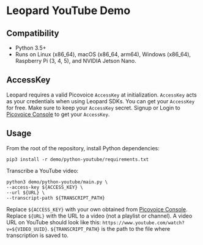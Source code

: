 # Leopard YouTube Demo

## Compatibility
- Python 3.5+
- Runs on Linux (x86_64), macOS (x86_64, arm64), Windows (x86_64), Raspberry Pi (3, 4, 5), and NVIDIA Jetson Nano.

## AccessKey

Leopard requires a valid Picovoice `AccessKey` at initialization. `AccessKey` acts as your credentials when using
Leopard SDKs. You can get your `AccessKey` for free. Make sure to keep your `AccessKey` secret.  Signup or Login to
[Picovoice Console](https://console.picovoice.ai/) to get your `AccessKey`.

## Usage

From the root of the repository, install Python dependencies:

```console
pip3 install -r demo/python-youtube/requirements.txt
```

Transcribe a YouTube video:

```console
python3 demo/python-youtube/main.py \
--access-key ${ACCESS_KEY} \
--url ${URL} \
--transcript-path ${TRANSCRIPT_PATH}
```

Replace `${ACCESS_KEY}` with your own obtained from [Picovoice Console](https://console.picovoice.ai/). Replace
`${URL}` with the URL to a video (not a playlist or channel). A video URL on YouTube should look like this:
`https://www.youtube.com/watch?v=${VIDEO_UUID}`. `${TRANSCRIPT_PATH}` is the path to the file where transcription
is saved to.
